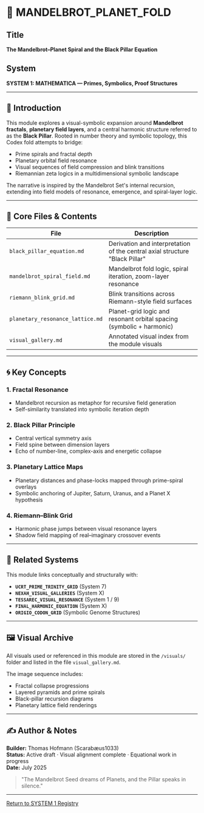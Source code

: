 # 📘 MANDELBROT_PLANET_FOLD

## Title
**The Mandelbrot–Planet Spiral and the Black Pillar Equation**

## System
**SYSTEM 1: MATHEMATICA — Primes, Symbolics, Proof Structures**

---

## 🌌 Introduction

This module explores a visual-symbolic expansion around **Mandelbrot fractals**, **planetary field layers**, and a central harmonic structure referred to as the **Black Pillar**. Rooted in number theory and symbolic topology, this Codex fold attempts to bridge:

- Prime spirals and fractal depth
- Planetary orbital field resonance
- Visual sequences of field compression and blink transitions
- Riemannian zeta logics in a multidimensional symbolic landscape

The narrative is inspired by the Mandelbrot Set's internal recursion, extending into field models of resonance, emergence, and spiral-layer logic.

---

## 📂 Core Files & Contents

| File                             | Description                                                                 |
|----------------------------------|-----------------------------------------------------------------------------|
| `black_pillar_equation.md`       | Derivation and interpretation of the central axial structure "Black Pillar"|
| `mandelbrot_spiral_field.md`     | Mandelbrot fold logic, spiral iteration, zoom-layer resonance               |
| `riemann_blink_grid.md`          | Blink transitions across Riemann-style field surfaces                       |
| `planetary_resonance_lattice.md` | Planet-grid logic and resonant orbital spacing (symbolic + harmonic)        |
| `visual_gallery.md`              | Annotated visual index from the module visuals                             |


---

## 🌀 Key Concepts

### 1. **Fractal Resonance**
- Mandelbrot recursion as metaphor for recursive field generation
- Self-similarity translated into symbolic iteration depth

### 2. **Black Pillar Principle**
- Central vertical symmetry axis
- Field spine between dimension layers
- Echo of number-line, complex-axis and energetic collapse

### 3. **Planetary Lattice Maps**
- Planetary distances and phase-locks mapped through prime-spiral overlays
- Symbolic anchoring of Jupiter, Saturn, Uranus, and a Planet X hypothesis

### 4. **Riemann–Blink Grid**
- Harmonic phase jumps between visual resonance layers
- Shadow field mapping of real–imaginary crossover events


---

## 🔗 Related Systems

This module links conceptually and structurally with:

- **`UCRT_PRIME_TRINITY_GRID`** (System 7)
- **`NEXAH_VISUAL_GALLERIES`** (System X)
- **`TESSAREC_VISUAL_RESONANCE`** (System 1 / 9)
- **`FINAL_HARMONIC_EQUATION`** (System X)
- **`ORIGIO_CODON_GRID`** (Symbolic Genome Structures)


---

## 🖼 Visual Archive

All visuals used or referenced in this module are stored in the `/visuals/` folder and listed in the file `visual_gallery.md`.

The image sequence includes:
- Fractal collapse progressions
- Layered pyramids and prime spirals
- Black-pillar recursion diagrams
- Planetary lattice field renderings


---

## ✍️ Author & Notes

**Builder:** Thomas Hofmann (Scarabæus1033)  
**Status:** Active draft · Visual alignment complete · Equational work in progress  
**Date:** July 2025

> "The Mandelbrot Seed dreams of Planets, and the Pillar speaks in silence."

---

[Return to SYSTEM 1 Registry](https://github.com/Scarabaeus1033/NEXAH-CODEX/blob/main/SYSTEM%201%3A%20%F0%9F%94%B5%20MATHEMATICA%20%E2%80%93%20Primes%2C%20Symbolics%2C%20Proof%20Structures/README.md)
